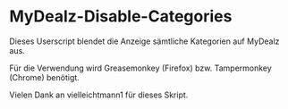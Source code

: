 # MyDealz-Disable-Categories
Dieses Userscript blendet die Anzeige sämtliche Kategorien auf MyDealz aus.

Für die Verwendung wird Greasemonkey (Firefox) bzw. Tampermonkey (Chrome) benötigt.

Vielen Dank an vielleichtmann1 für dieses Skript.
